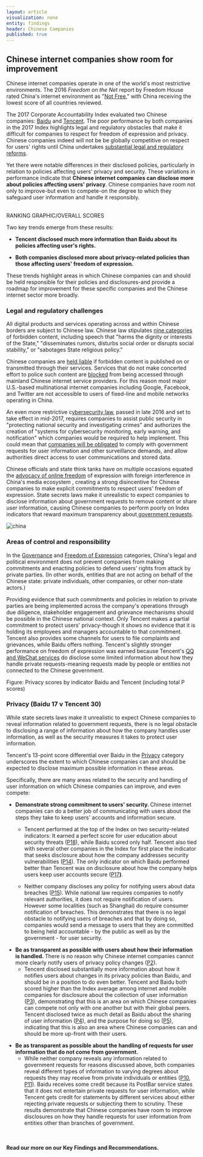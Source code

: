 ```yaml
---
layout: article
visualization: none
entity: findings
header: Chinese Companies
published: true
---
```

<h2>Chinese internet companies show room for improvement </h2>
<p>Chinese internet companies operate in one of the world's most restrictive environments. The 2016 <em>Freedom on the Net</em> report by Freedom House rated China's internet environment as "<a href="https://freedomhouse.org/report/freedom-net/2016/china">Not Free</a>," with China receiving the lowest score of all countries reviewed.</p>
<p>The 2017 Corporate Accountability Index evaluated two Chinese companies: <a href="https://rankingdigitalrights.org/index2017/companies/baidu">Baidu</a> and <a href="https://rankingdigitalrights.org/index2017/companies/tencent">Tencent</a>. The poor performance by both companies in the 2017 Index highlights legal and regulatory obstacles that make it difficult for companies to respect for freedom of expression and privacy. Chinese companies indeed will not be be globally competitive on respect for users' rights until China undertakes <a href="http://www.scmp.com/business/article/2072340/why-foreign-users-are-still-staying-away-chinese-apps">substantial legal and regulatory reforms</a>.</p>
<p>Yet there were notable differences in their disclosed policies, particularly in relation to policies affecting users' privacy and security. These variations in performance indicate that <strong>Chinese internet companies can disclose more about policies affecting users' privacy</strong>. Chinese companies have room not only to improve-but even to compete-on the degree to which they safeguard user information and handle it responsibly. </p>
<p><br />RANKING GRAPHIC/OVERALL SCORES</p>
<p>Two key trends emerge from these results:</p>
<ul>
<li><strong>Tencent disclosed much more information than Baidu about its policies affecting user's rights.</strong></li>
</ul>
<ul>
<li><strong>Both companies disclosed more about privacy-related policies than those affecting users' freedom of expression.</strong></li>
</ul>
<p>These trends highlight areas in which Chinese companies can and should be held responsible for their policies and disclosures-and provide a roadmap for improvement for these specific companies and the Chinese internet sector more broadly. </p>
<h3>Legal and regulatory challenges </h3>
<p>All digital products and services operating across and within Chinese borders are subject to Chinese law. Chinese law stipulates <a href="http://www.net.cn/static/hosting/fa_xinxi.htm">nine categories</a> of forbidden content, including speech that "harms the dignity or interests of the State," "disseminates rumors, disturbs social order or disrupts social stability," or "sabotages State religious policy."</p>
<p>Chinese companies are <a href="http://www.chinaculture.org/gb/en_aboutchina/2003-09/24/content_23369.htm.">held liable</a> if forbidden content is published on or transmitted through their services. Services that do not make concerted effort to police such content are <a href="https://opennet.net/studies/china">blocked</a> from being accessed through mainland Chinese internet service providers. For this reason most major U.S.-based multinational internet companies including Google, Facebook, and Twitter are not accessible to users of fixed-line and mobile networks operating in China.</p>
<p>An even more restrictive c<a href="https://www.lawfareblog.com/understanding-chinas-cybersecurity-law">ybersecurity law</a>, passed in late 2016 and set to take effect in mid-2017, requires companies to assist public security in "protecting national security and investigating crimes" and authorizes the creation of "systems for cybersecurity monitoring, early warning, and notification" which companies would be required to help implement. This could mean that <a href="https://www.bloomberg.com/news/articles/2016-11-07/china-passes-cybersecurity-law-despite-strong-foreign-opposition">companies will be obligated</a> to comply with government requests for user information and other surveillance demands, and allow authorities direct access to user communications and stored data.</p>
<p>Chinese officials and state think tanks have on multiple occasions equated the <a href="https://citizenlab.org/2015/04/sarah-mckune-chapter-china/%20and%20http://www.scmp.com/news/china/policies-politics/article/1938284/be-guard-foreign-religious-infiltrators-chinese">advocacy of online freedom</a> of expression with foreign interference in China's media ecosystem , creating a strong disincentive for Chinese companies to make explicit commitments to respect users' freedom of expression. State secrets laws make it unrealistic to expect companies to disclose information about government requests to remove content or share user information, causing Chinese companies to perform poorly on Index indicators that reward maximum transparency about<a href="https://www.google.com/transparencyreport/removals/government/CN/"> government requests</a>.</p>
<p><img src="/assets/graphics/content/China.PNG" alt="china"></p>
<h3>Areas of control and responsibility</h3>
<p>In the <a href="https://rankingdigitalrights.org/2017-indicators/#G">Governance</a> and <a href="https://rankingdigitalrights.org/2017-indicators/#F">Freedom of Expression</a> categories, China's legal and political environment does not prevent companies from making commitments and enacting policies to defend users' rights from attack by private parties. (In other words, entities that are not acting on behalf of the Chinese state: private individuals, other companies, or other non-state actors.)</p>
<p>Providing evidence that such commitments and policies in relation to private parties are being implemented across the company's operations through due diligence, stakeholder engagement and grievance mechanisms should be possible in the Chinese national context. Only Tencent makes a partial commitment to protect users' privacy-though it shows no evidence that it is holding its employees and managers accountable to that commitment. Tencent also provides some channels for users to file complaints and grievances, while Baidu offers nothing. Tencent's slightly stronger performance on freedom of expression was earned because Tencent's <a href="https://rankingdigitalrights.org/index2017/services/messagingvoip">QQ and WeChat services</a> do disclose some limited information about how they handle private requests-meaning requests made by people or entities not connected to the Chinese government.</p>
<p>Figure: Privacy scores by indicator Baidu and Tencent (including total P scores)</p>
<h3>Privacy (Baidu 17 v Tencent 30)</h3>
<p>While state secrets laws make it unrealistic to expect Chinese companies to reveal information related to government requests, there is no legal obstacle to disclosing a range of information about how the company handles user information, as well as the security measures it takes to protect user information.</p>
<p>Tencent's 13-point score differential over Baidu in the <a href="https://rankingdigitalrights.org/2017-indicators/#P">Privacy</a> category underscores the extent to which Chinese companies can and should be expected to disclose maximum possible information in these areas.</p>
<p>Specifically, there are many areas related to the security and handling of user information on which Chinese companies can improve, and even compete:</p>
<ul>
<li><strong>Demonstrate strong commitment to users' security. </strong>Chinese internet companies can do a better job of communicating with users about the steps they take to keep users' accounts and information secure.</li>
</ul>
<ul>
<ul>
<li>Tencent performed at the top of the Index on two security-related indicators: It earned a perfect score for user education about security threats (<a href="https://rankingdigitalrights.org/2017-indicators/#P18">P18</a>), while Baidu scored only half. Tencent also tied with several other companies in the Index for first place the indicator that seeks disclosure about how the company addresses security vulnerabilities (<a href="https://rankingdigitalrights.org/2017-indicators/#P14">P14</a>). The only indicator on which Baidu performed better than Tencent was on disclosure about how the company helps users keep user accounts secure (<a href="https://rankingdigitalrights.org/2017-indicators/#P17">P17</a><strong>)</strong>.</li>
</ul>
</ul>
<ul>
<ul>
<li>Neither company discloses any policy for notifying users about data breaches (<a href="https://rankingdigitalrights.org/2017-indicators/#P15">P15</a>). While national law requires companies to notify relevant authorities, it does not require notification of users. However some localities (such as Shanghai) do require consumer notification of breaches. This demonstrates that there is no legal obstacle to notifying users of breaches and that by doing so, companies would send a message to users that they are committed to being held accountable - by the public as well as by the government - for user security.</li>
</ul>
</ul>
<ul>
<li><strong>Be as transparent as possible with users about how their information is handled. </strong>There is no reason why Chinese internet companies cannot more clearly notify users of privacy policy changes (<a href="https://rankingdigitalrights.org/2017-indicators/#P2">P2</a>).
<ul>
<li>Tencent disclosed substantially more information about how it notifies users about changes in its privacy policies than Baidu, and should be in a position to do even better. Tencent and Baidu both scored higher than the Index average among internet and mobile companies for disclosure about the collection of user information (<a href="https://rankingdigitalrights.org/2017-indicators/#P3">P3</a>), demonstrating that this is an area on which Chinese companies can compete not only with one another but with their global peers. Tencent disclosed twice as much detail as Baidu about the sharing of user information (<a href="https://rankingdigitalrights.org/2017-indicators/#P4">P4</a>), and the purpose for doing so (<a href="https://rankingdigitalrights.org/2017-indicators/#P5">P5</a>), indicating that this is also an area where Chinese companies can and should be more up-front with their users. </li>
</ul>
</li>
</ul>
<ul>
<li><strong>Be as transparent as possible about the handling of requests for user information that do not come from government.</strong>
<ul>
<li>While neither company reveals any information related to government requests for reasons discussed above, both companies reveal different types of information to varying degrees about requests they may receive from private individuals or entities (<a href="https://rankingdigitalrights.org/2017-indicators/#P10">P10</a>, <a href="https://rankingdigitalrights.org/2017-indicators/#P11">P11</a>). Baidu receives some credit because its PostBar service states that it does not entertain private requests for user information, while Tencent gets credit for statements by different services about either rejecting private requests or subjecting them to scrutiny. These results demonstrate that Chinese companies have room to improve disclosures on how they handle requests for user information from entities other than branches of government.</li>
</ul>
</li>
</ul>
<p><br /><br /><strong>Read our more on our Key Findings and Recommendations. </strong></p>
